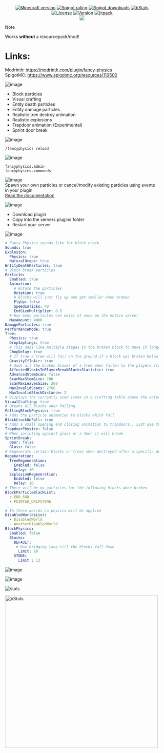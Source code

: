 <div align="center">
<a href="https://www.spigotmc.org/resources/110500/"><img src="https://img.shields.io/badge/Minecraft%20version-1.19.4_--_1.20.6-brightgreen.svg" alt="Minecraft version"></a>
<a href="https://www.spigotmc.org/resources/110500/reviews"><img src="https://img.shields.io/spiget/rating/110500?label=Spigot%20rating" alt="Spigot rating"></a>
<a href="https://www.spigotmc.org/resources/110500/"><img src="https://img.shields.io/spiget/downloads/110500?label=Spigot%20downloads" alt="Spigot downloads"></a>
<a href="https://bstats.org/plugin/bukkit/Fancy%20Physics/18833"><img src="https://img.shields.io/bstats/servers/18833" alt="bStats"></a>
</div>
<div align="center">
  <a href="https://github.com/max1mde/FancyPhysics/blob/master/LICENSE"><img src="https://img.shields.io/github/license/max1mde/FancyPhysics.svg" alt="License"></a>  
<a href="https://github.com/max1mde/FancyPhysics/releases"><img src="https://img.shields.io/github/v/tag/max1mde/FancyPhysics.svg" alt="Version"></a>  
<a href="https://jitpack.io/#max1mde/FancyPhysics"><img src="https://jitpack.io/v/max1mde/FancyPhysics.svg" alt="jitpack"></a>  
</div>

<div align="center">
<img src="https://github.com/max1mde/images/blob/main/323395728d1b2021a47c225be37ec656e13b1111_1.png?raw=true">
</div>

> [!NOTE]
> Works **without** a resourcepack/mod!

# Links:
Modrinth: https://modrinth.com/plugin/fancy-physics  
SpigotMC: https://www.spigotmc.org/resources/110500


![image](https://github.com/max1mde/images/blob/main/Neues_Projekt_-_2023-06-15T233852.757.png?raw=true)
- Block particles
- Visual crafting
- Entity death particles
- Entity damage particles
- Realistic tree destroy animation
- Realistic explosions
- Trapdoor animation (Experimental)
- Sprint door break

![image](https://github.com/max1mde/images/blob/main/Neues_Projekt_-_2023-06-15T233623.864.png?raw=true)
```
/fancyphysics reload
```

![image](https://github.com/max1mde/images/blob/main/Neues_Projekt_-_2023-06-15T233602.684.png?raw=true)
```
fancyphysics.admin
fancyphysics.commands
```

![image](https://github.com/max1mde/images/blob/main/statsfancyphysics%20(1).png?raw=true)
<br>
Spawn your own particles or cancel/modify existing particles using events in your plugin
<br>
[Read the documentation](https://github.com/MaximFiedler/FancyPhysics/blob/master/API.md)

![image](https://github.com/max1mde/images/blob/main/Neues_Projekt_99.png?raw=true)
- Download plugin
- Copy into the servers plugins folder
- Restart your server

![image](https://github.com/max1mde/images/blob/main/Neues_Projekt_100.png?raw=true)
```yml
# Fancy Physics sounds like for block crack
Sounds: true
Explosion:
  Physics: true
  NaturalDrops: true
EntityDeathParticles: true
# Block break particles
Particle:
  Enabled: true
  Animation:
    # Rotate the particles
    Rotation: true
    # Blocks will just fly up and get smaller when broken
    FlyUp: false
    SpeedInTicks: 40
    EndSizeMultiplier: 0.5
  # How many particles can exist at once on the entire server
  MaxAmount: 4000
DamageParticles: true
PerformanceMode: true
Tree:
  Physics: true
  DropSaplings: true
  # This adds like multiple stages to the broken block to make it longer to fell a tree
  ChopDelay: true
  # If true a tree will fall on the ground if a block was broken below it
  GravityIfInAir: true
  # Adds all the broken blocks of a tree when fallen to the players stats
  AffectedBlocksInPlayerBreakBlocksStatistic: true
  AdvancedStemScan: false
  ScanMaxStemSize: 200
  ScanMaxLeavesSize: 260
  MaxInvalidScans: 2700
  MaxInvalidBlockDistance: 2
# Displays the currently used items in a crafting table above the actual block (One player limit)
VisualCrafting: true
# Breaks all blocks when falling
FallingBlockPhysics: true
# Adds the particle animation to blocks which fall
BlockCrackOnFall: true
# Adds a small opening and closing animation to trapdoors.. Just use this for testing not on a production server
TrapdoorPhysics: false
# When sprinting against glass or a door it will break
SprintBreak:
  Door: false
  Glass: false
# Regenerate certain blocks or trees when destroyed after a specific delay
Regeneration:
  TreeRegeneration:
    Enabled: false
    Delay: 10
  ExplosionRegeneration:
    Enabled: false
    Delay: 10
# There will be no particles for the following blocks when broken
BlockParticleBlackList:
  - END_ROD
  - POINTED_DRIPSTONE
....
# In these worlds no physics will be applied
DisabledWorldsList:
  - DisabledWorld
  - AnotherDisabledWorld
BlockPhysics:
  Enabled: false
  Blocks:
    DEFAULT:
     # Max bridging lang till the blocks fall down
      Limit: 10
    STONE:
      Limit : 12
```

![image](https://github.com/max1mde/images/blob/main/Neues_Projekt_-_2023-06-15T233717.092.png?raw=true)

![image](https://imgur.com/5eyNF1F.gif)

![stats](https://github.com/max1mde/images/blob/main/Neues_Projekt_-_2023-06-15T233852.757_3.png?raw=true)

<a href="https://bstats.org/plugin/bukkit/Fancy%20Physics/18833">
  <img src="https://bstats.org/signatures/bukkit/Fancy%20Physics.svg" alt="bStats" width="500">
</a>
